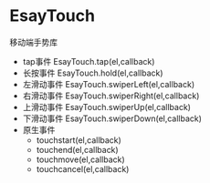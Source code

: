 # EsayTouch
移动端手势库
- tap事件 EsayTouch.tap(el,callback)
- 长按事件 EsayTouch.hold(el,callback)
- 左滑动事件 EsayTouch.swiperLeft(el,callback)
- 右滑动事件 EsayTouch.swiperRight(el,callback)
- 上滑动事件 EsayTouch.swiperUp(el,callback)
- 下滑动事件 EsayTouch.swiperDown(el,callback)
- 原生事件
  - touchstart(el,callback)
  - touchend(el,callback)
  - touchmove(el,callback) 
  - touchcancel(el,callback) 
